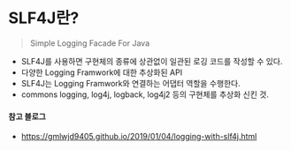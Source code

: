 # SLF4J란?
> Simple Logging Facade For Java

 - SLF4J를 사용하면 구현체의 종류에 상관없이 일관된 로깅 코드를 작성할 수 있다.  
 - 다양한 Logging Framwork에 대한 추상화된 API  
 - SLF4J는 Logging Framwork와 연결하는 어댑터 역할을 수행한다.
 - commons logging, log4j, logback, log4j2 등의 구현체를 추상화 신킨 것.

#### 참고 블로그
 - https://gmlwjd9405.github.io/2019/01/04/logging-with-slf4j.html